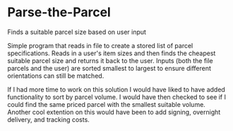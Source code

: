 # Parse-the-Parcel
Finds a suitable parcel size based on user input

Simple program that reads in file to create a stored list of parcel specifications.
Reads in a user's item sizes and then finds the cheapest suitable parcel size and returns it back to the user.
Inputs (both the file parcels and the user) are sorted smallest to largest to ensure different orientations can still be matched.

If I had more time to work on this solution I would have liked to have added functionality to sort by parcel volume.
I would have then checked to see if I could find the same priced parcel with the smallest suitable volume.
Another cool extention on this would have been to add signing, overnight delivery, and tracking costs.
